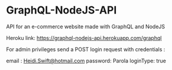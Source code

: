 # GraphQL-NodeJS-API
API for an e-commerce website made with GraphQL and NodeJS

Heroku link: https://graphql-nodejs-api.herokuapp.com/graphql

For admin privileges send a POST login request with credentials :

email : Heidi.Swift@hotmail.com
password: Parola
loginType: true
